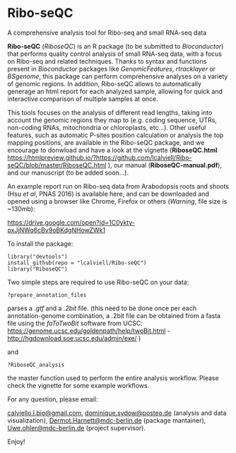 # Ribo-seQC
A comprehensive analysis tool for Ribo-seq and small RNA-seq data


**Ribo-seQC** (*RiboseQC*) is an R package (to be submitted to *Bioconductor*) that performs quality control analysis of small RNA-seq data, with a focus on Ribo-seq and related techniques. Thanks to syntax and functions present in *Bioconductor* packages like *GenomicFeatures*, *rtracklayer* or *BSgenome*, this package can perform comprehensive analyses on a variety of genomic regions. In addition, Ribo-seQC allows to automatically generage an html report for each analyzed sample, allowing for quick and interactive comparison of multiple samples at once.

This tools focuses on the analysis of different read lengths, taking into account the genomic regions they map to (e.g. coding sequence, UTRs, non-coding RNAs, mitochondria or chloroplasts, etc...). Other useful features, such as automatic P-sites position calculation or analysis the top mapping positions, are available in the Ribo-seQC package, and we encourage to donwload and have a look at the vignette (**RiboseQC.html** https://htmlpreview.github.io/?https://github.com/lcalviell/Ribo-seQC/blob/master/RiboseQC.html ), our manual (**RiboseQC-manual.pdf**), and our manuscript (to be added soon...).

An example report run on Ribo-seq data from Arabodopsis roots and shoots (Hsu *et al*, PNAS 2016) is available here, and can be downloaded and opened using a browser like Chrome, Firefox or others (*Warning*, file size is ~130mb):

https://drive.google.com/open?id=1C0ykty-pxJjNWq6cBv9oBKdgNHowZWk1



To install the package:
```
library("devtools")
install_github(repo = "lcalviell/Ribo-seQC")
library("RiboseQC")

```

Two simple steps are required to use Ribo-seQC on your data:
```
?prepare_annotation_files
```
parses a *.gtf* and a *.2bit* file. (this need to be done once per each annotation-genome combination, a .2bit file can be obtained from a fasta file using the *faToTwoBit* software from UCSC: https://genome.ucsc.edu/goldenpath/help/twoBit.html - http://hgdownload.soe.ucsc.edu/admin/exe/ )


and
```
?RiboseQC_analysis
```

the master function used to perform the entire analysis workflow.
Please check the vignette for some example workflows.


For any question, please email:

calviello.l.bio@gmail.com, dominique.sydow@posteo.de (analysis and data visualization), Dermot.Harnett@mdc-berlin.de (package mantainer), Uwe.ohler@mdc-berlin.de (project supervisor).


Enjoy!


